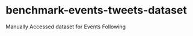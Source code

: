 benchmark-events-tweets-dataset
===============================

Manually Accessed dataset for Events Following